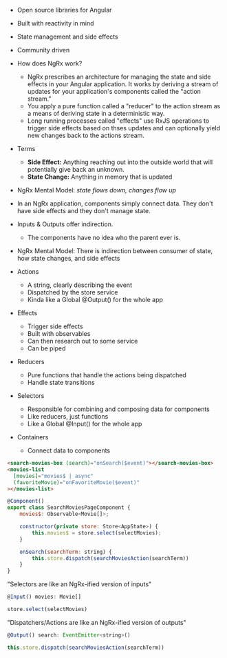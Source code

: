 - Open source libraries for Angular
- Built with reactivity in mind
- State management and side effects
- Community driven

- How does NgRx work?

  - NgRx prescribes an architecture for managing the state and side effects in your Angular application. It works by deriving a stream of updates for your application's components called the "action stream."
  - You apply a pure function called a "reducer" to the action stream as a means of deriving state in a deterministic way.
  - Long running processes called "effects" use RxJS operations to trigger side effects based on thses updates and can optionally yield new changes back to the actions stream.

- Terms

  - **Side Effect:** Anything reaching out into the outside world that will potentially give back an unknown.
  - **State Change:** Anything in memory that is updated

- NgRx Mental Model: _state flows down, changes flow up_

- In an NgRx application, components simply connect data. They don't have side effects and they don't manage state.

- Inputs & Outputs offer indirection.

  - The components have no idea who the parent ever is.

- NgRx Mental Model: There is indirection between consumer of state, how state changes, and side effects

- Actions

  - A string, clearly describing the event
  - Dispatched by the store service
  - Kinda like a Global @Output() for the whole app

- Effects

  - Trigger side effects
  - Built with observables
  - Can then research out to some service
  - Can be piped

- Reducers

  - Pure functions that handle the actions being dispatched
  - Handle state transitions

- Selectors

  - Responsible for combining and composing data for components
  - Like reducers, just functions
  - Like a Global @Input() for the whole app

- Containers
  - Connect data to components

```html
<search-movies-box (search)="onSearch($event)"></search-movies-box>
<movies-list
  [movies]="movies$ | async"
  (favoriteMovie)="onFavoriteMovie($event)"
></movies-list>
```

```javascript
@Component()
export class SearchMoviesPageComponent {
    movies$: Observable<Movie[]>;

    constructor(private store: Store<AppState>) {
        this.movies$ = store.select(selectMovies);
    }

    onSearch(searchTerm: string) {
        this.store.dispatch(searchMoviesAction(searchTerm))
    }
}
```

"Selectors are like an NgRx-ified version of inputs"

```javascript
@Input() movies: Movie[]

store.select(selectMovies)
```

"Dispatchers/Actions are like an NgRx-ified version of outputs"

```javascript
@Output() search: EventEmitter<string>()

this.store.dispatch(searchMoviesAction(searchTerm))
```
